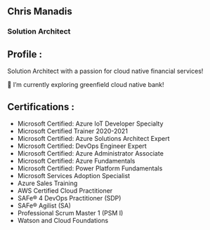 ## Chris Manadis
### Solution Architect

## Profile :
Solution Architect with a passion for cloud native financial services!

🌱 I’m currently exploring greenfield cloud native bank!

## Certifications :
- Microsoft Certified: Azure IoT Developer Specialty
- Microsoft Certified Trainer 2020-2021
- Microsoft Certified: Azure Solutions Architect Expert
- Microsoft Certified: DevOps Engineer Expert
- Microsoft Certified: Azure Administrator Associate
- Microsoft Certified: Azure Fundamentals
- Microsoft Certified: Power Platform Fundamentals
- Microsoft Services Adoption Specialist
- Azure Sales Training 
- AWS Certified Cloud Practitioner
- SAFe® 4 DevOps Practitioner (SDP)
- SAFe® Agilist (SA)
- Professional Scrum Master 1 (PSM I)
- Watson and Cloud Foundations


<!--
**phantomboy/phantomboy** is a ✨ _special_ ✨ repository because its `README.md` (this file) appears on your GitHub profile.

Here are some ideas to get you started:
	
- 🔭 I’m currently working on ...
- 🌱 I’m currently learning ...
- 👯 I’m looking to collaborate on ...
- 🤔 I’m looking for help with ...
- 💬 Ask me about ...
- 📫 How to reach me: ...
- 😄 Pronouns: ...
- ⚡ Fun fact: ...
-->
